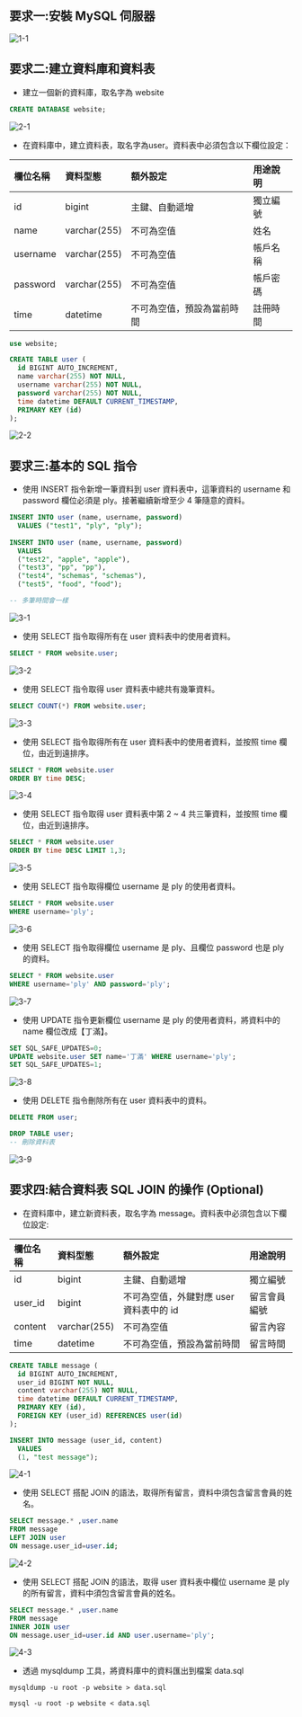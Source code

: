## 要求一:安裝 MySQL 伺服器  
  
![1-1](/20210322/img/1-1.png)
  
  
## 要求二:建立資料庫和資料表  
  
- 建立一個新的資料庫，取名字為 website
  
```sql
CREATE DATABASE website;
```
![2-1](/20210322/img/2-1.png)
  
- 在資料庫中，建立資料表，取名字為user。資料表中必須包含以下欄位設定：
  
| 欄位名稱 | 資料型態     | 額外設定                   | 用途說明 |
| :------- | :----------- | :------------------------- | :------- |
| id       | bigint       | 主鍵、自動遞增             | 獨立編號 |
| name     | varchar(255) | 不可為空值                 | 姓名     |
| username | varchar(255) | 不可為空值                 | 帳戶名稱 |
| password | varchar(255) | 不可為空值                 | 帳戶密碼 |
| time     | datetime     | 不可為空值，預設為當前時間 | 註冊時間 |
  
```sql
use website;

CREATE TABLE user (
  id BIGINT AUTO_INCREMENT,
  name varchar(255) NOT NULL,
  username varchar(255) NOT NULL,
  password varchar(255) NOT NULL,
  time datetime DEFAULT CURRENT_TIMESTAMP,
  PRIMARY KEY (id)
);
```
![2-2](/20210322/img/2-2.png)
  
  
## 要求三:基本的 SQL 指令
  
- 使用 INSERT 指令新增一筆資料到 user 資料表中，這筆資料的 username 和 password 欄位必須是 ply。接著繼續新增至少 4 筆隨意的資料。
  
```sql
INSERT INTO user (name, username, password)
  VALUES ("test1", "ply", "ply");
 
INSERT INTO user (name, username, password)
  VALUES
  ("test2", "apple", "apple"),
  ("test3", "pp", "pp"),
  ("test4", "schemas", "schemas"),
  ("test5", "food", "food");

-- 多筆時間會一樣
```
![3-1](/20210322/img/3-1.png)
  
- 使用 SELECT 指令取得所有在 user 資料表中的使用者資料。
  
```sql
SELECT * FROM website.user;
```
![3-2](/20210322/img/3-2.png)
  
- 使用 SELECT 指令取得 user 資料表中總共有幾筆資料。
  
```sql
SELECT COUNT(*) FROM website.user;
```
![3-3](/20210322/img/3-3.png)
  
- 使用 SELECT 指令取得所有在 user 資料表中的使用者資料，並按照 time 欄位，由近到遠排序。
  
```sql
SELECT * FROM website.user
ORDER BY time DESC;
```
![3-4](/20210322/img/3-4.png)
  
- 使用 SELECT 指令取得 user 資料表中第 2 ~ 4 共三筆資料，並按照 time 欄位，由近到遠排序。
  
```sql
SELECT * FROM website.user
ORDER BY time DESC LIMIT 1,3;
```
![3-5](/20210322/img/3-5.png)
  
- 使用 SELECT 指令取得欄位 username 是 ply 的使用者資料。
  
```sql
SELECT * FROM website.user
WHERE username='ply';
```
![3-6](/20210322/img/3-6.png)
  
- 使用 SELECT 指令取得欄位 username 是 ply、且欄位 password 也是 ply 的資料。
  
```sql
SELECT * FROM website.user
WHERE username='ply' AND password='ply';
```
![3-7](/20210322/img/3-7.png)
  
- 使用 UPDATE 指令更新欄位 username 是 ply 的使用者資料，將資料中的 name 欄位改成【丁滿】。
  
```sql
SET SQL_SAFE_UPDATES=0;
UPDATE website.user SET name='丁滿' WHERE username='ply';
SET SQL_SAFE_UPDATES=1;
```
![3-8](/20210322/img/3-8.png)
  
- 使用 DELETE 指令刪除所有在 user 資料表中的資料。
  
```sql
DELETE FROM user;

DROP TABLE user;
-- 刪除資料表
```
![3-9](/20210322/img/3-9.png)
  
  
## 要求四:結合資料表 SQL JOIN 的操作 (Optional)
  
- 在資料庫中，建立新資料表，取名字為 message。資料表中必須包含以下欄位設定:

| 欄位名稱 | 資料型態     | 額外設定                                | 用途說明     |
| :------- | :----------- | :-------------------------------------- | :----------- |
| id       | bigint       | 主鍵、自動遞增                          | 獨立編號     |
| user_id  | bigint       | 不可為空值，外鍵對應 user 資料表中的 id | 留言會員編號 |
| content  | varchar(255) | 不可為空值                              | 留言內容     |
| time     | datetime     | 不可為空值，預設為當前時間              | 留言時間     |
  
```sql
CREATE TABLE message (
  id BIGINT AUTO_INCREMENT,
  user_id BIGINT NOT NULL,
  content varchar(255) NOT NULL,
  time datetime DEFAULT CURRENT_TIMESTAMP,
  PRIMARY KEY (id),
  FOREIGN KEY (user_id) REFERENCES user(id)
);

INSERT INTO message (user_id, content)
  VALUES
  (1, "test message");
```
![4-1](/20210322/img/4-1.png)
  
- 使用 SELECT 搭配 JOIN 的語法，取得所有留言，資料中須包含留言會員的姓名。
  
```sql
SELECT message.* ,user.name
FROM message 
LEFT JOIN user
ON message.user_id=user.id;
```
![4-2](/20210322/img/4-2.png)
  
- 使用 SELECT 搭配 JOIN 的語法，取得 user 資料表中欄位 username 是 ply 的所有留言，資料中須包含留言會員的姓名。
  
```sql
SELECT message.* ,user.name
FROM message 
INNER JOIN user
ON message.user_id=user.id AND user.username='ply';
```
![4-3](/20210322/img/4-3.png)
  
- 透過 mysqldump 工具，將資料庫中的資料匯出到檔案 data.sql
```
mysqldump -u root -p website > data.sql

mysql -u root -p website < data.sql
```
  
